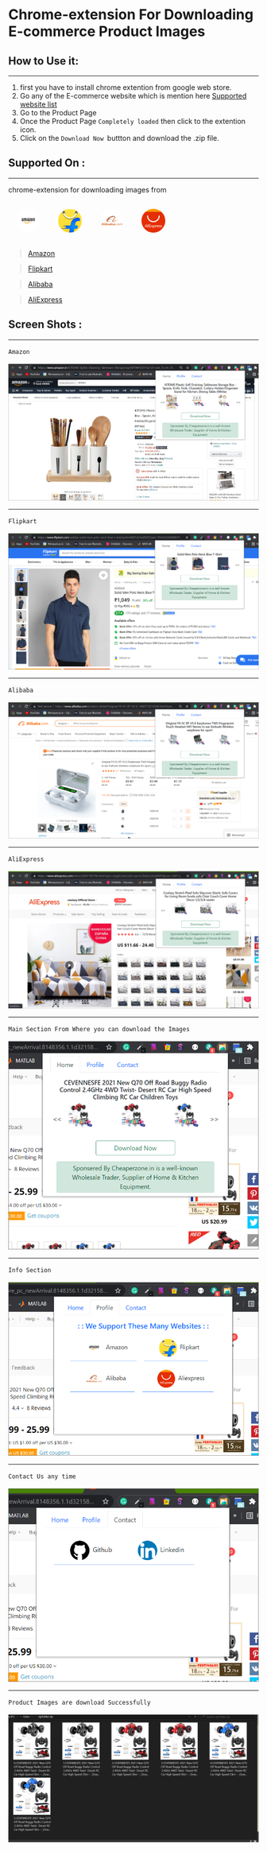 # Chrome-extension For Downloading E-commerce Product Images

## How to Use it:

---

1. first you have to install chrome extention from google web store.
2. Go any of the E-commerce website which is mention here [Supported website list](#Supported-On)
3. Go to the Product Page
4. Once the Product Page `Completely loaded` then click to the extention icon.
5. Click on the `Download Now `buttton and download the .zip file.

## Supported On :

---

chrome-extension for downloading images from

<img src="./website_logo/amazon_logo.png"  style="width: 3rem; height: 3rem; border-radius: 50%;margin:1rem">

<img src="./website_logo/flipkart_logo.png"  style="width: 3rem; height: 3rem; border-radius: 50%;margin:1rem">

<img src="./website_logo/alibaba_logo.png"  style="width: 3rem; height: 3rem; border-radius: 50%;margin:1rem">

<img src="./website_logo/aliexpress_logo.png"  style="width: 3rem; height: 3rem; border-radius: 50%;margin:1rem">

> [Amazon](www.amazon.in)

> [Flipkart](www.flipkart.com)

> [Alibaba](www.alibaba.com)

> [AliExpress](www.aliExpress.com)

## Screen Shots :

---

`Amazon`
<br /><br />
<img src="./ss/1.png">

---

`Flipkart`
<br /><br />
<img src="./ss/2.png">

---

`Alibaba`
<br /><br />
<img src="./ss/3.png">

---

`AliExpress`
<br /><br />
<img src="./ss/4.png">

---

`Main Section From Where you can download the Images`
<br /><br />
<img src="./ss/5.png">

---

`Info Section`
<br /><br />
<img src="./ss/6.png">

---

`Contact Us any time`
<br /><br />
<img src="./ss/7.png">

---

`Product Images are download Successfully`
<br /><br />
<img src="./ss/8.png">
